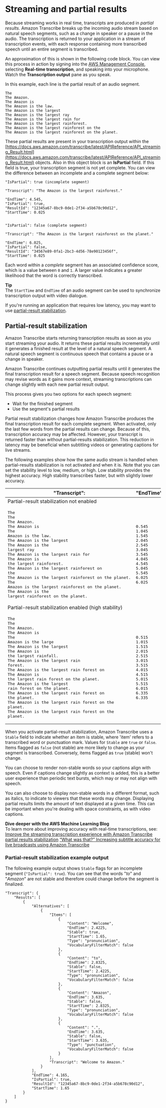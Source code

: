 # Streaming and partial results<a name="streaming-partial-results"></a>

Because streaming works in real time, transcripts are produced in *partial results*\. Amazon Transcribe breaks up the incoming audio stream based on natural speech segments, such as a change in speaker or a pause in the audio\. The transcription is returned to your application in a stream of transcription events, with each response containing more transcribed speech until an entire segment is transcribed\.

An approximation of this is shown in the following code block\. You can view this process in action by signing into the [AWS Management Console](https://console.aws.amazon.com/transcribe/), selecting **Real\-time transcription**, and speaking into your microphone\. Watch the **Transcription output** pane as you speak\.

In this example, each line is the partial result of an audio segment\.

```
The      
The Amazon.
The Amazon is
The Amazon is the law.
The Amazon is the largest
The Amazon is the largest ray
The Amazon is the largest rain for
The Amazon is the largest rainforest.
The Amazon is the largest rainforest on the
The Amazon is the largest rainforest on the planet.
```

These partial results are present in your transcription output within the [https://docs.aws.amazon.com/transcribe/latest/APIReference/API_streaming_Result.html](https://docs.aws.amazon.com/transcribe/latest/APIReference/API_streaming_Result.html) objects\. Also in this object block is an **IsPartial** field\. If this field is true, your transcription segment is not yet complete\. You can view the difference between an incomplete and a complete segment below:

```
"IsPartial": true (incomplete segment)
            
"Transcript": "The Amazon is the largest rainforest."

"EndTime": 4.545,
"IsPartial": true,
"ResultId": "12345a67-8bc9-0de1-2f34-a5b678c90d12",
"StartTime": 0.025


"IsPartial": false (complete segment)
            
"Transcript": "The Amazon is the largest rainforest on the planet."

"EndTime": 6.025,
"IsPartial": false,
"ResultId": "34567e89-0fa1-2bc3-4d56-78e90123456f",
"StartTime": 0.025
```

Each word within a *complete* segment has an associated confidence score, which is a value between `0` and `1`\. A larger value indicates a greater likelihood that the word is correctly transcribed\.

**Tip**  
The `StartTime` and `EndTime` of an audio segment can be used to synchronize transcription output with video dialogue\.

If you're running an application that requires low latency, you may want to use [partial\-result stabilization](#streaming-partial-result-stabilization)\.

## Partial\-result stabilization<a name="streaming-partial-result-stabilization"></a>

Amazon Transcribe starts returning transcription results as soon as you start streaming your audio\. It returns these partial results incrementally until it generates a finished result at the level of a natural speech segment\. A natural speech segment is continuous speech that contains a pause or a change in speaker\.

Amazon Transcribe continues outputting partial results until it generates the final transcription result for a speech segment\. Because speech recognition may revise words as it gains more context, streaming transcriptions can change slightly with each new partial result output\.

This process gives you two options for each speech segment:
+ Wait for the finished segment
+ Use the segment's partial results

Partial result stabilization changes how Amazon Transcribe produces the final transcription result for each complete segment\. When activated, only the last few words from the partial results can change\. Because of this, transcription accuracy may be affected\. However, your transcript is returned faster than without partial\-results stabilization\. This reduction in latency may be beneficial when subtitling videos or generating captions for live streams\.

The following examples show how the same audio stream is handled when partial\-results stabilization is not activated and when it is\. Note that you can set the stability level to low, medium, or high\. Low stability provides the highest accuracy\. High stability transcribes faster, but with slightly lower accuracy\.


| "Transcript": | "EndTime": | "IsPartial": | 
| --- | --- | --- | 
| Partial\-result stabilization not enabled | 
|  <pre>The<br />The      <br />The Amazon.<br />The Amazon is<br />The Amazon is the law.<br />The Amazon is the largest<br />The Amazon is the largest ray<br />The Amazon is the largest rain for<br />The Amazon is the largest rainforest.<br />The Amazon is the largest rainforest on the<br />The Amazon is the largest rainforest on the planet.<br />The Amazon is the largest rainforest on the planet.<br />The Amazon is the largest rainforest on the planet.</pre>  |  <pre>0.545<br />1.045<br />1.545<br />2.045<br />2.545<br />3.045<br />3.545<br />4.045<br />4.545<br />5.045<br />5.545<br />6.025<br />6.025</pre>  |  <pre>true<br />true<br />true<br />true<br />true<br />true<br />true<br />true<br />true<br />true<br />true<br />true<br />false</pre>  | 
| Partial\-result stabilization enabled \(high stability\) | 
|  <pre>The<br />The<br />The Amazon.<br />The Amazon is<br />The Amazon is the large<br />The Amazon is the largest<br />The Amazon is the largest rainfall.<br />The Amazon is the largest rain forest.<br />The Amazon is the largest rain forest on<br />The Amazon is the largest rain forest on the planet.<br />The Amazon is the largest rain forest on the planet.<br />The Amazon is the largest rain forest on the planet.<br />The Amazon is the largest rain forest on the planet.<br />The Amazon is the largest rain forest on the planet.</pre>  |  <pre>0.515<br />1.015<br />1.515<br />2.015<br />2.515<br />3.015<br />3.515<br />4.015<br />4.515<br />5.015<br />5.515<br />6.015<br />6.335<br />6.335</pre>  |  <pre>true<br />true<br />true<br />true<br />true<br />true<br />true<br />true<br />true<br />true<br />true<br />true<br />true<br />false</pre>  | 

When you activate partial\-result stabilization, Amazon Transcribe uses a `Stable` field to indicate whether an item is stable, where 'item' refers to a transcribed word or punctuation mark\. Values for `Stable` are `true` or `false`\. Items flagged as `false` \(not stable\) are more likely to change as your segment is transcribed\. Conversely, items flagged as `true` \(stable\) won't change\.

You can choose to render non\-stable words so your captions align with speech\. Even if captions change slightly as context is added, this is a better user experience than periodic text bursts, which may or may not align with speech\.

You can also choose to display non\-stable words in a different format, such as italics, to indicate to viewers that these words may change\. Displaying partial results limits the amount of text displayed at a given time\. This can be important when you're dealing with space constraints, as with video captions\.

**Dive deeper with the AWS Machine Learning Blog**  
To learn more about improving accuracy with real\-time transcriptions, see:  
[Improve the streaming transcription experience with Amazon Transcribe partial results stabilization](http://aws.amazon.com/blogs/machine-learning/amazon-transcribe-now-supports-partial-results-stabilization-for-streaming-audio/)
[“What was that?” Increasing subtitle accuracy for live broadcasts using Amazon Transcribe](http://aws.amazon.com/blogs/media/what-was-that-increasing-subtitle-accuracy-for-live-broadcasts-using-amazon-transcribe/)

### Partial\-result stabilization example output<a name="streaming-stabilization-output"></a>

The following example output shows `Stable` flags for an incomplete segment \(`"IsPartial": true`\)\. You can see that the words "*to*" and "*Amazon*" are not stable and therefore could change before the segment is finalized\.

```
"Transcript": {
    "Results": [
        {
            "Alternatives": [
                {
                    "Items": [
                        {
                            "Content": "Welcome",
                            "EndTime": 2.4225,
                            "Stable": true,
                            "StartTime": 1.65,
                            "Type": "pronunciation",
                            "VocabularyFilterMatch": false
                        },
                        { 
                            "Content": "to",
                            "EndTime": 2.8325,
                            "Stable": false,
                            "StartTime": 2.4225,
                            "Type": "pronunciation",
                            "VocabularyFilterMatch": false
                        },
                        {
                            "Content": "Amazon",
                            "EndTime": 3.635,
                            "Stable": false,
                            "StartTime": 2.8325,
                            "Type": "pronunciation",
                            "VocabularyFilterMatch": false
                        },
                        {
                            "Content": ".",
                            "EndTime": 3.635,
                            "Stable": false,
                            "StartTime": 3.635,
                            "Type": "punctuation",
                            "VocabularyFilterMatch": false
                        }
                    ],
                    "Transcript": "Welcome to Amazon."
                }
            ],
            "EndTime": 4.165,
            "IsPartial": true,
            "ResultId": "12345a67-8bc9-0de1-2f34-a5b678c90d12",
            "StartTime": 1.65
        }
    ]
}
```